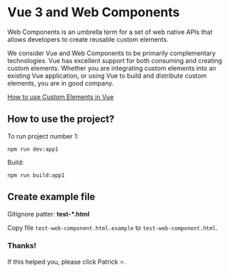 # Vue 3 and Web Components

Web Components is an umbrella term for a set of web native APIs that allows developers to create reusable custom elements.

We consider Vue and Web Components to be primarily complementary technologies. Vue has excellent support for both consuming and creating custom elements. Whether you are integrating custom elements into an existing Vue application, or using Vue to build and distribute custom elements, you are in good company.

[How to use Custom Elements in Vue](https://vuejs.org/guide/extras/web-components#using-custom-elements-in-vue)

## How to use the project?

To run project number 1:
```shell
npm run dev:app1
```

Build:
```shell
npm run build:app1
```

## Create example file 
Gitignore patter: **test-*.html**

Copy file `test-web-component.html.example` to `test-web-component.html`.

### Thanks!
If this helped you, please click Patrick ⭐️. 
